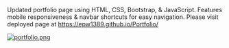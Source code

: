 Updated portfolio page using HTML, CSS, Bootstrap, & JavaScript. Features mobile responsiveness & navbar shortcuts for easy navigation.
Please visit deployed page at https://epw1389.github.io/Portfolio/


[![portfolio.png](https://i.postimg.cc/brTjyFzd/portfolio.png)](https://postimg.cc/q6zFQw6d)